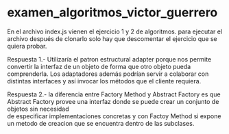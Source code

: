 # examen_algoritmos_victor_guerrero
En el archivo index.js vienen el ejercicio 1 y 2 de algoritmos.
para ejecutar el archivo después de clonarlo solo hay que descomentar el ejercicio que se quiera probar.

Respuesta 1.- Utilizaría el patron estructural adapter porque nos permite convertir la interfaz de un objeto de forma que otro objeto pueda comprenderla.
 Los adaptadores además podrían servir a colaborar con distintas interfaces y así invocar los métodos que el cliente requiera.

Respuesta 2.- la diferencia entre Factory Method y Abstract Factory es que Abstract Factory provee una interfaz donde se puede crear un conjunto de objetos sin necesidad  
de especificar implementaciones concretas y con Factoy Method si expone un metodo de creacion que se encuentra dentro de las subclases.
